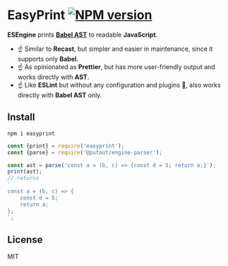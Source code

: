 # EasyPrint [![NPM version][NPMIMGURL]][NPMURL]

[NPMIMGURL]: https://img.shields.io/npm/v/esengine.svg?style=flat&longCache=true
[NPMURL]: https://npmjs.org/package/esengine "npm"

**ESEngine** prints [**Babel AST**](https://github.com/coderaiser/estree-to-babel) to readable **JavaScript**.
- ☝️ Similar to **Recast**, but simpler and easier in maintenance, since it supports only **Babel**.
- ☝️ As opinionated as **Prettier**, but has more user-friendly output and works directly with **AST**.
- ☝️ Like **ESLint** but without any configuration and plugins 🤷‍, also works directly with **Babel AST** only.

## Install

```
npm i easyprint
```

```js
const {print} = require('easyprint');
const {parse} = require('@putout/engine-parser');

const ast = parse('const a = (b, c) => {const d = 5; return a;}');
print(ast);
// returns
`
const a = (b, c) => {
    const d = 5;
    return a;
};
`;
```

## License

MIT
